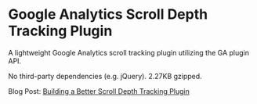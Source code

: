# Google Analytics Scroll Depth Tracking Plugin
A lightweight Google Analytics scroll tracking plugin utilizing the GA plugin API.

No third-party dependencies (e.g. jQuery). 	2.27KB gzipped.

Blog Post: [Building a Better Scroll Depth Tracking Plugin](https://chrisgoddard.blog/2016/05/10/building-a-better-scroll-depth-tracking-plugin-for-google-analytics/) 
